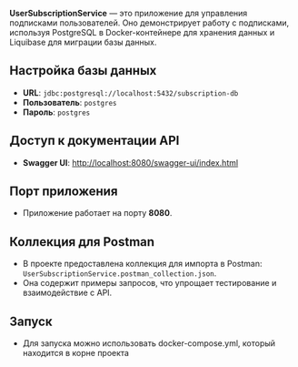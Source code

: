 **UserSubscriptionService** — это приложение для управления подписками пользователей. Оно демонстрирует работу с подписками,
используя PostgreSQL в Docker-контейнере для хранения данных и Liquibase для миграции базы данных.

## Настройка базы данных
- **URL**: `jdbc:postgresql://localhost:5432/subscription-db`
- **Пользователь**: `postgres`
- **Пароль**: `postgres`

## Доступ к документации API
- **Swagger UI**: [http://localhost:8080/swagger-ui/index.html](http://localhost:8080/swagger-ui/index.html)

## Порт приложения
- Приложение работает на порту **8080**.

## Коллекция для Postman
- В проекте предоставлена коллекция для импорта в Postman: `UserSubscriptionService.postman_collection.json`.
- Она содержит примеры запросов, что упрощает тестирование и взаимодействие с API.

## Запуск
- Для запуска можно использовать docker-compose.yml, который находится в корне проекта